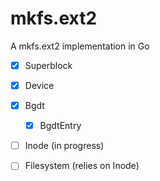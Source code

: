 # mkfs.ext2
A mkfs.ext2 implementation in Go

- [x] Superblock
- [x] Device
- [x] Bgdt
  - [x] BgdtEntry
- [ ] Inode (in progress)
- [ ] Filesystem (relies on Inode)

